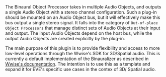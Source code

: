 ## <Binaural Object Processor>

The Binaural Object Processor takes in multiple Audio Objects, and outputs a single Audio Object with a stereo channel configuration. Such a plug-in should be mounted on an Audio Object bus, but it will effectively make this bus output a single stereo signal. It falls into the category of `Out-of-place Object Processors` that manage distinct sets of Audio Objects at their input and output. The input Audio Objects depend on the host bus, while the output Audio Objects are created explicitly by the plug-in.

The main purpose of this plugin is to provide flexibility and access to more low-level operations through the Wwise's SDK for 3D/Spatial audio.
This is currently a default implementation of the Binauralizer as described in [Wwise's documentation](https://www.audiokinetic.com/en/library/edge/?source=SDK&id=soundengine_plugins_objectprocessor.html).
The intention is to use this as a template and expand it for EVE's specific use cases  in the contex of 3D/ Spatial audio.


